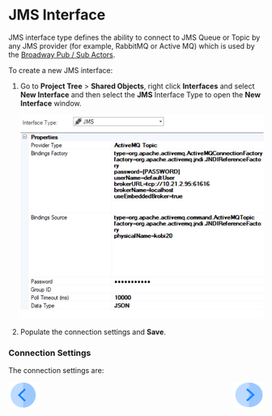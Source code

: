 # JMS Interface

JMS interface type defines the ability to connect to JMS Queue or Topic by any JMS provider (for example, RabbitMQ or Active MQ) which is used by the [Broadway Pub / Sub Actors](/articles/19_Broadway/actors/05_db_actors.md).

To create a new JMS interface:

1. Go to **Project Tree** > **Shared Objects**, right click **Interfaces** and select **New Interface** and then select the **JMS** Interface Type to open the **New Interface** window.

   ![image](images/jms_1.png)

2. Populate the connection settings and **Save**.

### Connection Settings

The connection settings are:





[![Previous](/articles/images/Previous.png)](03_kafka_interface.md)[<img align="right" width="60" height="54" src="/articles/images/Next.png">](05_HTTP_interface.md) 

